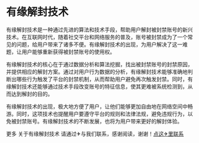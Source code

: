 # 有缘解封技术

有缘解封技术是一种通过先进的算法和技术手段，帮助用户解封被封禁账号的新兴技术。在互联网时代，随着社交平台和网络服务的普及，账号被封禁成为了一个常见的问题，给用户带来了诸多不便。有缘解封技术的出现，为用户解决了这一难题，让用户能够重新获得被封禁账号的使用权。

有缘解封技术的核心在于通过数据分析和算法挖掘，找出被封禁账号的封禁原因，并提供相应的解封方案。通过对用户行为数据的分析，有缘解封技术能够准确地判断出哪些行为触发了平台的封禁机制，从而帮助用户避免再次触发封禁。同时，有缘解封技术还能够通过技术手段改变账号的特征信息，使其更难被系统检测到，从而达到解封的目的。

有缘解封技术的出现，极大地方便了用户，让他们能够更加自由地在网络空间中畅游。同时，这项技术也提醒用户要遵守平台的规则和法律法规，避免违规行为，以免被封禁账号。有缘解封技术的不断发展，也将为用户带来更好的解封体验。

更多 关于有缘解封技术 请通过✈与我们联系，感谢阅读，谢谢！[点这✈里联系](https://ads.k02.cc)